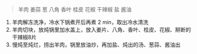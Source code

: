> 羊肉 姜蒜 葱 八角 香叶 桂皮 花椒 干辣椒 盐 酱油

1. 羊肉解冻洗净，冷水下锅煮开后再煮 2 min，取出冷水清洗
2. 羊肉切块，放炖锅里加水盖上，放入姜片、八角、香叶、桂皮、花椒、掰断的干辣椒8片
3. 慢炖至炖烂，捞出羊肉，锅里放油炒，再加盐、炖出的汤、葱蒜、酱油出
